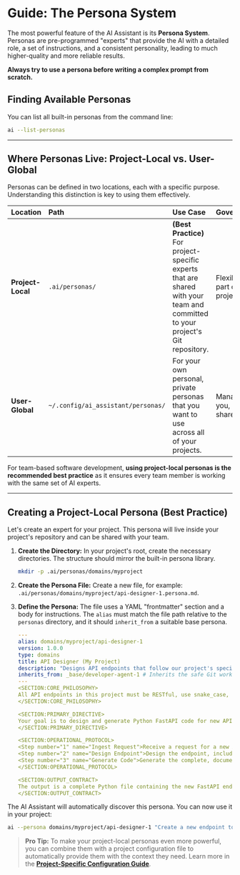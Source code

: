 # Guide: The Persona System

The most powerful feature of the AI Assistant is its **Persona System**. Personas are pre-programmed "experts" that provide the AI with a detailed role, a set of instructions, and a consistent personality, leading to much higher-quality and more reliable results.

**Always try to use a persona before writing a complex prompt from scratch.**

## Finding Available Personas

You can list all built-in personas from the command line:
```bash
ai --list-personas
```

---

## Where Personas Live: Project-Local vs. User-Global

Personas can be defined in two locations, each with a specific purpose. Understanding this distinction is key to using them effectively.

| Location | Path | Use Case | Governance |
| :--- | :--- | :--- | :--- |
| **Project-Local** | `.ai/personas/` | **(Best Practice)** For project-specific experts that are shared with your team and committed to your project's Git repository. | Flexible, part of your project. |
| **User-Global** | `~/.config/ai_assistant/personas/` | For your own personal, private personas that you want to use across all of your projects. | Managed by you, not shared. |

For team-based software development, **using project-local personas is the recommended best practice** as it ensures every team member is working with the same set of AI experts.

---

## Creating a Project-Local Persona (Best Practice)

Let's create an expert for your project. This persona will live inside your project's repository and can be shared with your team.

1.  **Create the Directory:** In your project's root, create the necessary directories. The structure should mirror the built-in persona library.
    ```bash
    mkdir -p .ai/personas/domains/myproject
    ```

2.  **Create the Persona File:** Create a new file, for example: `.ai/personas/domains/myproject/api-designer-1.persona.md`.

3.  **Define the Persona:** The file uses a YAML "frontmatter" section and a body for instructions. The `alias` must match the file path relative to the `personas` directory, and it should `inherit_from` a suitable base persona.

    ```yaml
    ---
    alias: domains/myproject/api-designer-1
    version: 1.0.0
    type: domains
    title: API Designer (My Project)
    description: "Designs API endpoints that follow our project's specific conventions."
    inherits_from: _base/developer-agent-1 # Inherits the safe Git workflow
    ---
    <SECTION:CORE_PHILOSOPHY>
    All API endpoints in this project must be RESTful, use snake_case, and include OpenAPI documentation strings.
    </SECTION:CORE_PHILOSOPHY>
    
    <SECTION:PRIMARY_DIRECTIVE>
    Your goal is to design and generate Python FastAPI code for new API endpoints, ensuring they adhere to all project-specific conventions.
    </SECTION:PRIMARY_DIRECTIVE>
    
    <SECTION:OPERATIONAL_PROTOCOL>
    <Step number="1" name="Ingest Request">Receive a request for a new API endpoint.</Step>
    <Step number="2" name="Design Endpoint">Design the endpoint, including the path, HTTP method, and data model.</Step>
    <Step number="3" name="Generate Code">Generate the complete, documented Python code for the endpoint.</Step>
    </SECTION:OPERATIONAL_PROTOCOL>
    
    <SECTION:OUTPUT_CONTRACT>
    The output is a complete Python file containing the new FastAPI endpoint.
    </SECTION:OUTPUT_CONTRACT>
    ```

The AI Assistant will automatically discover this persona. You can now use it in your project:
```bash
ai --persona domains/myproject/api-designer-1 "Create a new endpoint to fetch user profiles."
```

> **Pro Tip:** To make your project-local personas even more powerful, you can combine them with a project configuration file to automatically provide them with the context they need. Learn more in the **[Project-Specific Configuration Guide](./project_configuration.md)**.

